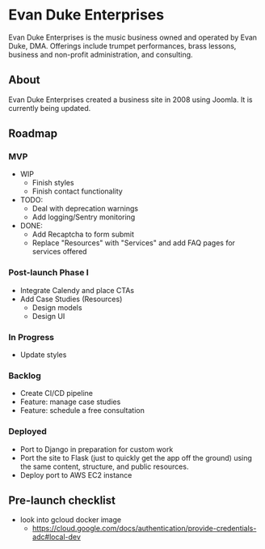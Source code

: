 # Evan Duke Enterprises

Evan Duke Enterprises is the music business owned and operated by Evan Duke, DMA. Offerings include
trumpet performances, brass lessons, business and non-profit administration, and consulting.

## About

Evan Duke Enterprises created a business site in 2008 using Joomla. It is currently being updated.

## Roadmap

### MVP

- WIP
  - Finish styles
  - Finish contact functionality
- TODO:
  - Deal with deprecation warnings
  - Add logging/Sentry monitoring
- DONE:
  - Add Recaptcha to form submit
  - Replace "Resources" with "Services" and add FAQ pages for services offered

### Post-launch Phase I

- Integrate Calendy and place CTAs
- Add Case Studies (Resources)
  - Design models
  - Design UI

### In Progress

- Update styles

### Backlog

- Create CI/CD pipeline
- Feature: manage case studies
- Feature: schedule a free consultation

### Deployed

- Port to Django in preparation for custom work
- Port the site to Flask (just to quickly get the app off the ground) using the same content, structure, and public resources.
- Deploy port to AWS EC2 instance

## Pre-launch checklist
- look into gcloud docker image 
  - https://cloud.google.com/docs/authentication/provide-credentials-adc#local-dev
